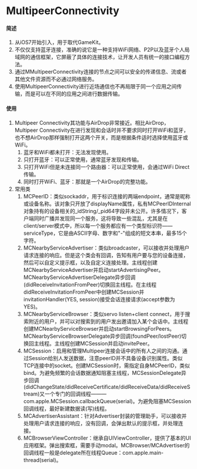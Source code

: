 # MultipeerConnectivity


#### 简述
1. 从iOS7开始引入，用于取代GameKit。
2. 不仅仅支持蓝牙连接，准确的说它是一种支持WiFi网络、P2P以及蓝牙个人局域网的通信框架，它屏蔽了具体的连接技术，让开发人员有统一的接口编程方法。
3. 通过MMultipeerConnectivity连接的节点之间可以安全的传递信息、流或者其他文件资源而不必通过网络服务。
4. 使用MultipeerConnectivity进行近场通信也不再局限于同一个应用之间传输，而是可以在不同的应用之间进行数据传输。

#### 使用
1. Multipeer Connectivity其功能与AirDrop非常接近。相比AirDrop，Multipeer Connectivity在进行发现和会话时并不要求同时打开WiFi和蓝牙，也不想AirDrop那样强制打开这两个开关，而是根据条件适时选择使用蓝牙或WiFi。
	1. 蓝牙和WiFi都未打开：无法发现使用。
	2. 只打开蓝牙：可以正常使用，通常蓝牙发现和传输。
	3. 只打开WiFi但是未连接同一个路由器：可以正常使用，会通过WiFi Direct传输。
	4. 同时打开WiFi、蓝牙：那就是一个AirDrop的完整功能。
2. 常用类
	1. MCPeerID：类似sockaddr，用于标识连接的两端endpoint，通常是昵称或设备名称。该对象只开放了displayName属性，私有MCPeerIDInternal对象持有的设备相关的_idString/_pid64字段并未公开。许多情况下，客户端同时广播并发现同一个服务，这将导致一些混乱，尤其是在client/server模式中，所以每一个服务都应有一个类型标识符——serviceType，它是由ASCII字母、数字和"-"组成的短文本串，最多15个字符。
	2. MCNearbyServiceAdvertiser：类似broadcaster，可以接收并处理用户请求连接的响应。但是这个类会有回调，告知有用户要与您的设备连接，然后可以自定义提示框，以及自定义连接处理。主线程创建MCNearbyServiceAdvertiser并启动startAdvertisingPeer。MCNearbyServiceAdvertiserDelegate异步回调(didReceiveInvitationFromPeer)切换回主线程。在主线程didReceiveInvitationFromPeer中创建MCSession并invitationHandler(YES, session)接受会话连接请求(accept参数为YES)。
	3. MCNearbyServiceBrowser：类似servo listen+client connect，用于搜索附近的用户，并可以对搜索到的用户发出邀请加入某个会话中。主线程创建MCNearbyServiceBrowser并启动startBrowsingForPeers。MCNearbyServiceBrowserDelegate异步回调(foundPeer/lostPeer)切换回主线程。主线程创建MCSession并启动invitePeer。
	4. MCSession：启用和管理Multipeer连接会话中的所有人之间的沟通。通过Session给别人发送数据，注意peerID并不具备设备识别属性。类似TCP连接中的socket。创建MCSession时，需指定自身MCPeerID，类似bind。为避免频繁的会话数据通知阻塞主线程，MCSessionDelegate异步回调(didChangeState/didReceiveCertificate/didReceiveData/didReceiveStream)又一个专门的回调线程———com.apple.MCSession.callbackQueue(serial)。为避免阻塞MCSession回调线程，最好新建数据读(写)线程。
	5. MCAdvertiserAssistant：针对Advertiser封装的管理助手，可以接收并处理用户请求连接的响应，没有回调，会弹出默认的提示框，并处理连接。
	6. MCBrowserViewController：继承自UIViewController，提供了基本的UI应用框架。弹出搜索框，需要手动modal。MCBrowser/MCAdvertiser的回调线程一般是delegate所在线程Queue：com.apple.main-thread(serial)。

